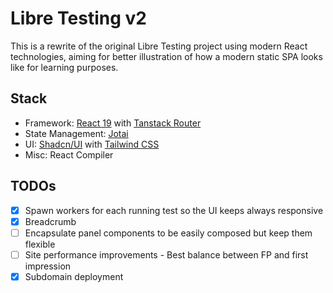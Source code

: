 # Libre Testing v2

This is a rewrite of the original Libre Testing project using modern React technologies, aiming for better illustration of how a modern static SPA looks like for learning purposes.

## Stack

- Framework: [React 19](https://react.dev/) with [Tanstack Router](https://tanstack.com/router/latest)
- State Management: [Jotai](https://jotai.org/)
- UI: [Shadcn/UI](https://ui.shadcn.com/) with [Tailwind CSS](https://tailwindcss.com/)
- Misc: React Compiler

## TODOs

- [x] Spawn workers for each running test so the UI keeps always responsive
- [x] Breadcrumb
- [ ] Encapsulate panel components to be easily composed but keep them flexible
- [ ] Site performance improvements - Best balance between FP and first impression
- [x] Subdomain deployment
